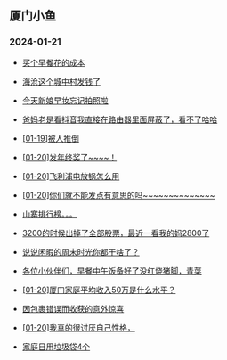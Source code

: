 ## 厦门小鱼 
### 2024-01-21

+ [买个早餐花的成本](http://bbs.xmfish.com/read-htm-tid-18137989.html)

+ [海沧这个城中村发钱了](http://bbs.xmfish.com/read-htm-tid-18137975.html)

+ [今天新娘早妆忘记拍照啦](http://bbs.xmfish.com/read-htm-tid-18138025.html)

+ [爸妈老是看抖音我直接在路由器里面屏蔽了，看不了哈哈](http://bbs.xmfish.com/read-htm-tid-18138115.html)

+ [[01-19]被人推倒](http://bbs.xmfish.com/read-htm-tid-18137974.html)

+ [[01-20]发年终奖了~~~~！](http://bbs.xmfish.com/read-htm-tid-18138087.html)

+ [[01-20]飞利浦电放锅怎么用](http://bbs.xmfish.com/read-htm-tid-18138061.html)

+ [[01-20]你们就不能发点有意思的吗~~~~~~~~~~~~~~](http://bbs.xmfish.com/read-htm-tid-18138095.html)

+ [山寨排行榜。。。](http://bbs.xmfish.com/read-htm-tid-18138083.html)

+ [3200的时候出掉了全部股票，最近一看我的妈2800了](http://bbs.xmfish.com/read-htm-tid-18138067.html)

+ [说说闲暇的周末时光你都干啥了？](http://bbs.xmfish.com/read-htm-tid-18138119.html)

+ [各位小伙伴们，早餐中午饭备好了没红烧猪脚，青菜](http://bbs.xmfish.com/read-htm-tid-18137993.html)

+ [[01-20]厦门家庭平均收入50万是什么水平？](http://bbs.xmfish.com/read-htm-tid-18138141.html)

+ [因包裹错误而收获的意外惊喜](http://bbs.xmfish.com/read-htm-tid-18138149.html)

+ [[01-20]我真的很讨厌自己性格，](http://bbs.xmfish.com/read-htm-tid-18138179.html)

+ [家庭日用垃圾袋4个](http://bbs.xmfish.com/read-htm-tid-18138003.html)

